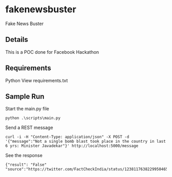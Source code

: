 # fakenewsbuster
Fake News Buster

## Details
This is a POC done for Facebook Hackathon

## Requirements
Python
View requirements.txt


## Sample Run
Start the main.py file
```
python .\scripts\main.py
```

Send a REST message
```
curl -i -H "Content-Type: application/json" -X POST -d '{"message":"Not a single bomb blast took place in the country in last 6 yrs: Minister Javadekar"}' http://localhost:5000/message
```

See the response
```
{"result": "False" "source":"https://twitter.com/FactCheckIndia/status/1238117638229950465"}
```
